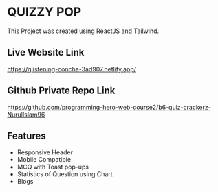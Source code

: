 # QUIZZY POP

This Project was created using ReactJS and Tailwind.

## Live Website Link

https://glistening-concha-3ad907.netlify.app/

## Github Private Repo Link

https://github.com/programming-hero-web-course2/b6-quiz-crackerz-NurulIslam96

## Features

- Responsive Header
- Mobile Compatible
- MCQ with Toast pop-ups
- Statistics of Question using Chart
- Blogs
